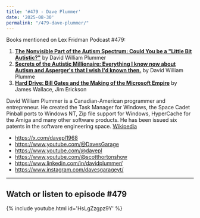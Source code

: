 ```yaml
---
title: '#479 - Dave Plummer'
date: '2025-08-30'
permalink: "/479-dave-plummer/"
---
```


Books mentioned on Lex Fridman Podcast #479:

1. <b><a href="https://amzn.to/4mOjmGv" target="_blank" rel="sponsored noopener noreferrer">The Nonvisible Part of the Autism Spectrum: Could You be a "Little Bit Autistic?"</a></b> by David William Plummer
2. <b><a href="https://amzn.to/3VzyCuW" target="_blank" rel="sponsored noopener noreferrer">Secrets of the Autistic Millionaire: Everything I know now about Autism and Asperger's that I wish I'd known then.</a></b> by David William Plumme
3. <b><a href="https://amzn.to/4pcyO0I" target="_blank" rel="sponsored noopener noreferrer">Hard Drive: Bill Gates and the Making of the Microsoft Empire</a></b> by James Wallace, Jim Erickson

<!--more-->

David William Plummer is a Canadian-American programmer and entrepreneur. He created the Task Manager for Windows, the Space Cadet Pinball ports to Windows NT, Zip file support for Windows, HyperCache for the Amiga and many other software products. He has been issued six patents in the software engineering space. <a href="https://en.wikipedia.org/wiki/Dave_Plummer" target="_blank">Wikipedia</a>

- <a href="https://x.com/davepl1968" target="_blank">https://x.com/davepl1968</a>
- <a href="https://www.youtube.com/@DavesGarage" target="_blank">https://www.youtube.com/@DavesGarage</a>
- <a href="https://www.youtube.com/@davepl" target="_blank">https://www.youtube.com/@davepl</a>
- <a href="https://www.youtube.com/@scotthortonshow" target="_blank">https://www.youtube.com/@scotthortonshow</a>
- <a href="https://www.linkedin.com/in/davidplummer/" target="_blank">https://www.linkedin.com/in/davidplummer/</a>
- <a href="https://www.instagram.com/davesgarageyt/" target="_blank">https://www.instagram.com/davesgarageyt/</a>

- - - - - -

## Watch or listen to episode #479

{% include youtube.html id='HsLgZzgpz9Y' %}